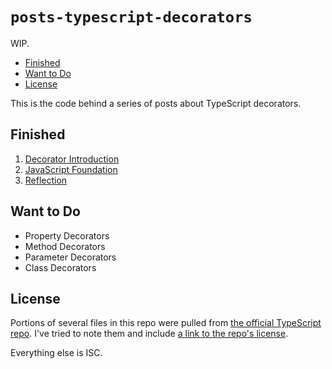 # `posts-typescript-decorators`

WIP.

<!-- MarkdownTOC -->

- [Finished](#finished)
- [Want to Do](#wanttodo)
- [License](#license)

<!-- /MarkdownTOC -->
This is the code behind a series of posts about TypeScript decorators.

## Finished

1. [Decorator Introduction](https://blog.wizardsoftheweb.pro/typescript-decorators-introduction)
2. [JavaScript Foundation](https://blog.wizardsoftheweb.pro/typescript-decorators-javascript-foundation)
2. [Reflection](https://blog.wizardsoftheweb.pro/typescript-decorators-reflection)

## Want to Do

* Property Decorators
* Method Decorators
* Parameter Decorators
* Class Decorators

## License

Portions of several files in this repo were pulled from [the official TypeScript repo](https://github.com/Microsoft/TypeScript). I've tried to note them and include [a link to the repo's license](https://github.com/Microsoft/TypeScript/blob/master/LICENSE.txt).

Everything else is ISC.
